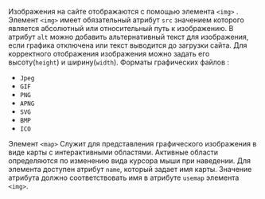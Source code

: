 Изображения на сайте отображаются с помощью элемента `<img>` .
Элемент `<img>` имеет обязательный атрибут `src` значением которого является абсолютный или относительный путь к изображению.
В атрибут `alt` можно добавить альтернативный текст для изображения, если графика отключена или текст выводится до загрузки сайта.
Для корректного отображения изображения можно задать его высоту(`height`) и ширину(`width`).
Форматы графических файлов :
 - `Jpeg` 
 - `GIF`
 - `PNG`
 - `APNG`
 - `SVG`
 - `BMP`
 - `ICO`

Элемент `<map>` 
	Служит для представления графического изображения в виде карты с интерактивными областями. Активные области определяются по изменению вида курсора мыши при наведении. Для элемента доступен атрибут `name`, который задает имя карты. Значение атрибута должно соответствовать имя в атрибуте `usemap` элемента `<img>`.
